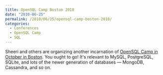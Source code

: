 ```yaml
---
title: OpenSQL Camp Boston 2010
date: "2010-06-25"
permalink: /2010/06/25/opensql-camp-boston-2010/
categories:
  - Conferences
  - OpenSQL Camp
  - SQL
---
```

Sheeri and others are organizing another incarnation of [OpenSQL Camp in October in Boston][1]. You ought to go! It's relevant to MySQL, PostgreSQL, SQLite, and lots of the newer generation of databases &#8212; MongoDB, Cassandra, and so on.

 [1]: http://opensqlcamp.org/Events/Boston2010/
